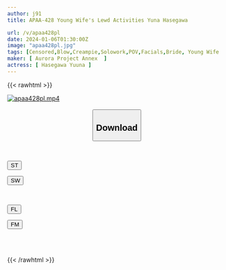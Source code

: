 ```yaml
---
author: j91
title: APAA-428 Young Wife's Lewd Activities Yuna Hasegawa

url: /v/apaa428pl
date: 2024-01-06T01:30:00Z
image: "apaa428pl.jpg"
tags: [Censored,Blow,Creampie,Solowork,POV,Facials,Bride, Young Wife	]
maker: [ Aurora Project Annex  ]
actress: [ Hasegawa Yuuna ]
---
```



{{< rawhtml >}}

<div class="video" data-videoid="QWbz2wRvGvI0Qg9">
    <a href="javascript:;">
        <img src="/v/apaa428pl/apaa428pl.jpg" width="WIDTH" height="HEIGHT" alt="apaa428pl.mp4" loading="lazy">
    </a>
</div>

<script type="text/javascript" src="https://j91.asia/asset/on-demand-st.js"></script>

<br>
  <link rel="stylesheet" href="https://j91.asia/asset/bs5.css">
  
  <center>
  <button class="btn btn-primary" type="button" data-bs-toggle="collapse" data-bs-target=".multi-collapse" aria-expanded="false" aria-controls="multiCollapseExample1 multiCollapseExample2"><h2>Download</h2></button></center>
</p>
<div class="row">
  <div class="col">
    <div class="collapse multi-collapse" id="multiCollapseExample1">
      <div class="card card-body">
	      	      <br>
<div class="buttons">  
<p><a href="https://streamtape.to/v/QWbz2wRvGvI0Qg9" target="_blank"><button class="btn-hover color-3"><i class="fa fa-download"></i> ST</button></a></p>
<p><a href="https://flaswish.com/44qf8b1q764q" target="_blank"><button class="btn-hover color-2"><i class="fa fa-download"></i> SW</button></a></p></div>
    </div>
  </div>
</div>
  <div class="col">
    <div class="collapse multi-collapse" id="multiCollapseExample2">
      <div class="card card-body">
	      <br>
<div class="buttons">
<p><a href="javascript:;" target="_blank"><button class="btn-hover color-9"><i class="fa fa-download"></i> FL</button></a></p>
<p><a href="javascript:;" target="_blank"><button class="btn-hover color-8"><i class="fa fa-download"></i> FM</button></a></p></div>
<br><br>
      </div>
    </div>
  </div>
</div>

{{< /rawhtml >}}